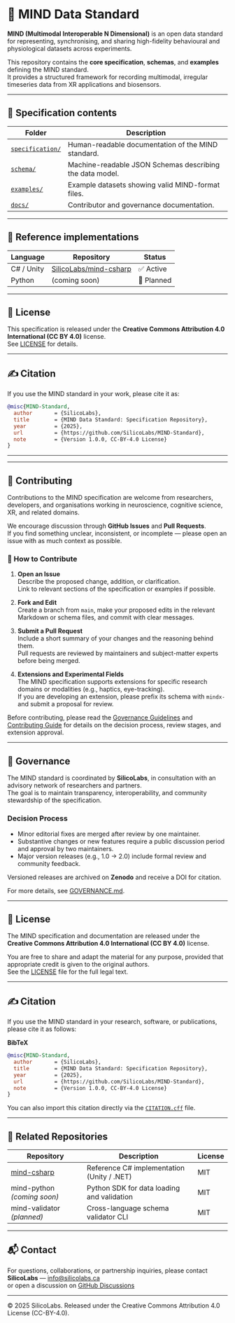 # 🧠 MIND Data Standard

**MIND (Multimodal Interoperable N Dimensional)** is an open data standard for representing, synchronising, and sharing high-fidelity behavioural and physiological datasets across experiments.

This repository contains the **core specification**, **schemas**, and **examples** defining the MIND standard.  
It provides a structured framework for recording multimodal, irregular timeseries data from XR applications and biosensors.

---

## 📘 Specification contents

| Folder | Description |
|---------|--------------|
| [`specification/`](specification/) | Human-readable documentation of the MIND standard. |
| [`schema/`](schema/) | Machine-readable JSON Schemas describing the data model. |
| [`examples/`](examples/) | Example datasets showing valid MIND-format files. |
| [`docs/`](docs/) | Contributor and governance documentation. |

---

## 🔗 Reference implementations

| Language | Repository | Status |
|-----------|-------------|---------|
| C# / Unity | [SilicoLabs/mind-csharp](https://github.com/SilicoLabs/mind-csharp) | ✅ Active |
| Python | (coming soon) | 🚧 Planned |

---

## 🧩 License

This specification is released under the **Creative Commons Attribution 4.0 International (CC BY 4.0)** license.  
See [LICENSE](LICENSE) for details.

---

## ✍️ Citation

If you use the MIND standard in your work, please cite it as:

```bibtex
@misc{MIND-Standard,
  author       = {SilicoLabs},
  title        = {MIND Data Standard: Specification Repository},
  year         = {2025},
  url          = {https://github.com/SilicoLabs/MIND-Standard},
  note         = {Version 1.0.0, CC-BY-4.0 License}
}
```

---

---

## 🤝 Contributing

Contributions to the MIND specification are welcome from researchers, developers, and organisations working in neuroscience, cognitive science, XR, and related domains.

We encourage discussion through **GitHub Issues** and **Pull Requests**.  
If you find something unclear, inconsistent, or incomplete — please open an issue with as much context as possible.

### 🧩 How to Contribute

1. **Open an Issue**  
   Describe the proposed change, addition, or clarification.  
   Link to relevant sections of the specification or examples if possible.

2. **Fork and Edit**  
   Create a branch from `main`, make your proposed edits in the relevant Markdown or schema files, and commit with clear messages.

3. **Submit a Pull Request**  
   Include a short summary of your changes and the reasoning behind them.  
   Pull requests are reviewed by maintainers and subject-matter experts before being merged.

4. **Extensions and Experimental Fields**  
   The MIND specification supports extensions for specific research domains or modalities (e.g., haptics, eye-tracking).  
   If you are developing an extension, please prefix its schema with `mindx-` and submit a proposal for review.

Before contributing, please read the [Governance Guidelines](GOVERNANCE.md) and [Contributing Guide](CONTRIBUTING.md) for details on the decision process, review stages, and extension approval.

---

## 🧠 Governance

The MIND standard is coordinated by **SilicoLabs**, in consultation with an advisory network of researchers and partners.  
The goal is to maintain transparency, interoperability, and community stewardship of the specification.

### Decision Process
- Minor editorial fixes are merged after review by one maintainer.  
- Substantive changes or new features require a public discussion period and approval by two maintainers.  
- Major version releases (e.g., 1.0 → 2.0) include formal review and community feedback.

Versioned releases are archived on **Zenodo** and receive a DOI for citation.

For more details, see [GOVERNANCE.md](GOVERNANCE.md).

---

## 🧾 License

The MIND specification and documentation are released under the  
**Creative Commons Attribution 4.0 International (CC BY 4.0)** license.

You are free to share and adapt the material for any purpose, provided that appropriate credit is given to the original authors.  
See the [LICENSE](LICENSE) file for the full legal text.

---

## ✍️ Citation

If you use the MIND standard in your research, software, or publications, please cite it as follows:

**BibTeX**
```bibtex
@misc{MIND-Standard,
  author       = {SilicoLabs},
  title        = {MIND Data Standard: Specification Repository},
  year         = {2025},
  url          = {https://github.com/SilicoLabs/MIND-Standard},
  note         = {Version 1.0.0, CC-BY-4.0 License}
}
```

You can also import this citation directly via the [`CITATION.cff`](CITATION.cff) file.

---

## 🔗 Related Repositories

| Repository | Description | License |
|-------------|--------------|----------|
| [mind-csharp](https://github.com/SilicoLabs/mind-csharp) | Reference C# implementation (Unity / .NET) | MIT |
| mind-python *(coming soon)* | Python SDK for data loading and validation | MIT |
| mind-validator *(planned)* | Cross-language schema validator CLI | MIT |

---

## 📬 Contact

For questions, collaborations, or partnership inquiries, please contact  
**SilicoLabs** — [info@silicolabs.ca](mailto:info@silicolabs.ca)  
or open a discussion on [GitHub Discussions](https://github.com/SilicoLabs/MIND-Standard/discussions)

---

© 2025 SilicoLabs. Released under the Creative Commons Attribution 4.0 License (CC-BY-4.0).

